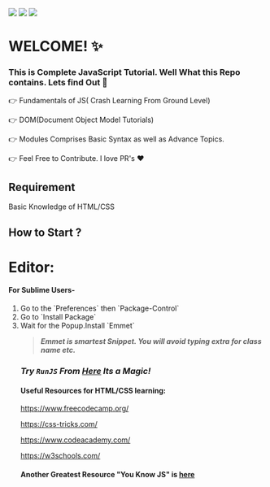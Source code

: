 ![](https://img.shields.io/badge/%F0%9F%92%96-Open%20Source-yellow)
![](https://img.shields.io/github/issues/codewithdev/JavaScript-Tutorials)
![](https://img.shields.io/github/forks/codewithdev/JavaScript-Tutorials)

# WELCOME! :sparkles:

### This is Complete JavaScript Tutorial. Well What this Repo contains. Lets find Out :gem:


:point_right: Fundamentals of JS( Crash Learning From Ground Level)

:point_right: DOM(Document Object Model Tutorials)

:point_right: Modules Comprises Basic Syntax as well as Advance Topics.
 
:point_right: Feel Free to Contribute. I love PR's :heart:



## Requirement

Basic Knowledge of HTML/CSS

## How to Start ?

# Editor:

#### For Sublime Users-
   <ol><li>Go to the `Preferences` then `Package-Control` </li>
   <li>Go to `Install Package`</li>
   <li> Wait for the Popup.Install `Emmet`</li>


>_**Emmet is smartest Snippet. You will avoid typing extra for class name etc.**_

### _Try ``RunJS`` From [Here](https://runjs.dev/) Its a Magic!_
  
#### Useful Resources for HTML/CSS learning:

https://www.freecodecamp.org/

https://css-tricks.com/

https://www.codeacademy.com/

https://w3schools.com/

#### Another Greatest Resource "You Know JS" is [here](https://static.frontendmasters.com/resources/2019-05-08-getting-into-javascript/getting-into-javascript.pdf)



